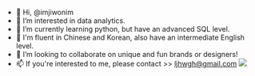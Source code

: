 - 👋 Hi, @imjiwonim
- 👀 I’m interested in data analytics.
- 🌱 I’m currently learning python, but have an advanced SQL level.
- 🐉 I'm fluent in Chinese and Korean, also have an intermediate English level.
- 💞️ I’m looking to collaborate on unique and fun brands or designers!
- 📫 If you're interested to me, please contact >> <a href="https://img.shields.io/badge/Gmail-D14836?style=for-the-badge&logo=gmail&logoColor=white"></a> ljhwgh@gmail.com
<a href="https://www.instagram.com/"><img src="https://img.shields.io/badge/Instagram-B12B28?style=icon&logo=Instagram&logoColor=white&rounded-pill"/></a>

<!---
imjiwonim/imjiwonim is a ✨ special ✨ repository because its `README.md` (this file) appears on your GitHub profile.
You can click the Preview link to take a look at your changes.
--->
